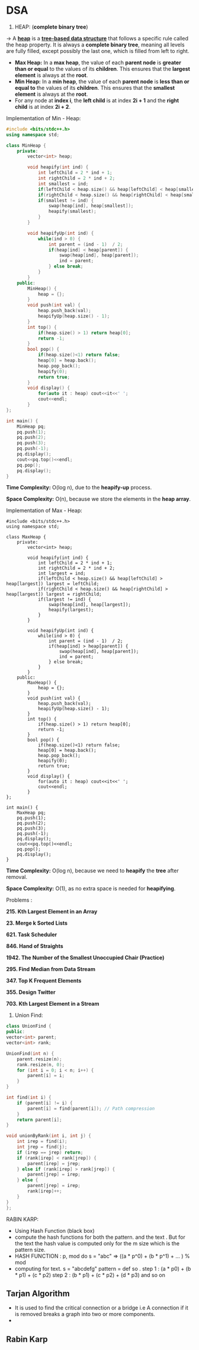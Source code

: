 # DSA

1. HEAP: (**complete binary tree**)

→ A [**heap**](https://www.tutorialspoint.com/data_structures_algorithms/heap_data_structure.htm) is a [**tree-based data structure**](https://www.tutorialspoint.com/data_structures_algorithms/tree_data_structure.htm) that follows a specific rule called the heap property. It is always a **complete binary tree**, meaning all levels are fully filled, except possibly the last one, which is filled from left to right.

- **Max Heap:** In a **max heap**, the value of each **parent node** is **greater than or equal** to the values of its **children**. This ensures that the **largest element** is always at the **root**.
- **Min Heap:** In a **min heap**, the value of each **parent node** is **less than or equal to** the values of its **children**. This ensures that the **smallest element** is always at the **root**.
- For any node at **index i**, the **left child** is at index **2i + 1** and the **right child** is at index **2i + 2**.

Implementation of Min - Heap:

```cpp
#include <bits/stdc++.h>
using namespace std;

class MinHeap {
    private:
        vector<int> heap;

        void heapify(int ind) {
            int leftChild = 2 * ind + 1;
            int rightChild = 2 * ind + 2;
            int smallest = ind;
            if(leftChild < heap.size() && heap[leftChild] < heap[smallest]) smallest = leftChild;
            if(rightChild < heap.size() && heap[rightChild] < heap[smallest]) smallest = rightChild;
            if(smallest != ind) {
                swap(heap[ind], heap[smallest]);
                heapify(smallest);
            }
        }

        void heapifyUp(int ind) {
            while(ind > 0) {
                int parent = (ind - 1)  / 2;
                if(heap[ind] < heap[parent]) {
                    swap(heap[ind], heap[parent]);
                    ind = parent;
                } else break;
            }
        }
    public:
        MinHeap() {
            heap = {};
        }
        void push(int val) {
            heap.push_back(val);
            heapifyUp(heap.size() - 1);
        }
        int top() {
            if(heap.size() > 1) return heap[0];
            return -1;
        }
        bool pop() {
            if(heap.size()<1) return false;
            heap[0] = heap.back();
            heap.pop_back();
            heapify(0);
            return true;
        }
        void display() {
            for(auto it : heap) cout<<it<<' ';
            cout<<endl;
        }
};

int main() {
    MinHeap pq;
    pq.push(1);
    pq.push(2);
    pq.push(3);
    pq.push(-1);
    pq.display();
    cout<<pq.top()<<endl;
    pq.pop();
    pq.display();
}
```

**Time Complexity:** O(log n), due to the **heapify-up** process.

**Space Complexity:** O(n), because we store the elements in the **heap array**.

Implementation of Max - Heap:

```
#include <bits/stdc++.h>
using namespace std;

class MaxHeap {
    private:
        vector<int> heap;

        void heapify(int ind) {
            int leftChild = 2 * ind + 1;
            int rightChild = 2 * ind + 2;
            int largest = ind;
            if(leftChild < heap.size() && heap[leftChild] > heap[largest]) largest = leftChild;
            if(rightChild < heap.size() && heap[rightChild] > heap[largest]) largest = rightChild;
            if(largest != ind) {
                swap(heap[ind], heap[largest]);
                heapify(largest);
            }
        }

        void heapifyUp(int ind) {
            while(ind > 0) {
                int parent = (ind - 1)  / 2;
                if(heap[ind] > heap[parent]) {
                    swap(heap[ind], heap[parent]);
                    ind = parent;
                } else break;
            }
        }
    public:
        MaxHeap() {
            heap = {};
        }
        void push(int val) {
            heap.push_back(val);
            heapifyUp(heap.size() - 1);
        }
        int top() {
            if(heap.size() > 1) return heap[0];
            return -1;
        }
        bool pop() {
            if(heap.size()<1) return false;
            heap[0] = heap.back();
            heap.pop_back();
            heapify(0);
            return true;
        }
        void display() {
            for(auto it : heap) cout<<it<<' ';
            cout<<endl;
        }
};

int main() {
    MaxHeap pq;
    pq.push(1);
    pq.push(2);
    pq.push(3);
    pq.push(-1);
    pq.display();
    cout<<pq.top()<<endl;
    pq.pop();
    pq.display();
}
```

**Time Complexity:** O(log n), because we need to **heapify** the **tree** after removal.

**Space Complexity:** O(1), as no extra space is needed for **heapifying**.

Problems : 

**215. Kth Largest Element in an Array**

**23. Merge k Sorted Lists**

**621. Task Scheduler**

**846. Hand of Straights**

**1942. The Number of the Smallest Unoccupied Chair (Practice)**

**295. Find Median from Data Stream**

**347. Top K Frequent Elements**

**355. Design Twitter**

**703. Kth Largest Element in a Stream**

1. Union Find:

```cpp
class UnionFind {
public:
vector<int> parent;
vector<int> rank;

UnionFind(int n) {
    parent.resize(n);
    rank.resize(n, 0);
    for (int i = 0; i < n; i++) {
        parent[i] = i;
    }
}

int find(int i) {
    if (parent[i] != i) {
        parent[i] = find(parent[i]); // Path compression
    }
    return parent[i];
}

void unionByRank(int i, int j) {
    int irep = find(i);
    int jrep = find(j);
    if (irep == jrep) return;
    if (rank[irep] < rank[jrep]) {
        parent[irep] = jrep;
    } else if (rank[irep] > rank[jrep]) {
        parent[jrep] = irep;
    } else {
        parent[jrep] = irep;
        rank[irep]++;
    }
}
};
```

RABIN KARP:


- Using Hash Function (black box)
- compute the  hash functions for both the pattern.  and the text . But for the text the hash value is computed only for the m size which is the pattern size.
- HASH FUNCTION : p, mod
            do s = "abc" => ((a * p^0) + (b * p^1) + ... ) % mod
- computing for text.
    s = "abcdefg" pattern = def
    so . step 1 : (a * p0) + (b * p1) + (c * p2)
         step 2 : (b * p1) + (c * p2) + (d * p3)
         and so on


## Tarjan Algorithm

- It is used to find the critical connection or a bridge i.e A connection if it is removed breaks a graph into two or more components.
- 

## Rabin Karp

